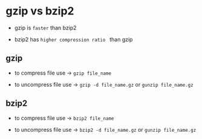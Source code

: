# gzip vs bzip2

- gzip is `faster` than bzip2

- bzip2 has `higher compression ratio ` than gzip

## gzip

- to compress file use $\to$ `gzip file_name`

- to uncompress file use $\to$ `gzip -d file_name.gz` or `gunzip file_name.gz`


## bzip2

- to compress file use $\to$ `bzip2 file_name`

- to uncompress file use $\to$ `bzip2 -d file_name.gz` or `gunzip file_name.gz`
